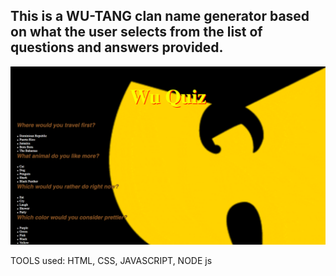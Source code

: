 ## This is a WU-TANG clan name generator based on what the user selects from the list of questions and answers provided.

![alt tag](wuSS.png)


TOOLS used: HTML, CSS, JAVASCRIPT, NODE js

